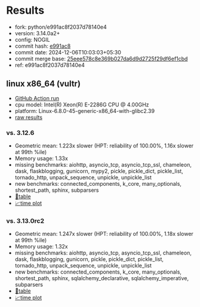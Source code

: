 # Results

- fork: python/e991ac8f2037d78140e4
- version: 3.14.0a2+
- config: NOGIL
- commit hash: [e991ac8](https://github.com/python/cpython/commit/e991ac8)
- commit date: 2024-12-06T10:03:03+05:30
- commit merge base: [25eee578c8e369b027da6d9d2725f29df6ef1cbd](https://github.com/python/cpython/commit/25eee578c8e369b027da6d9d2725f29df6ef1cbd)
- ref: e991ac8f2037d78140e4

## linux x86_64 (vultr)

- [GitHub Action run](https://github.com/facebookexperimental/free-threading-benchmarking/actions/runs/12193934508)
- cpu model: Intel(R) Xeon(R) E-2286G CPU @ 4.00GHz
- platform: Linux-6.8.0-45-generic-x86_64-with-glibc2.39
- [raw results](bm-20241206-vultr-x86_64-python-e991ac8f2037d78140e4-3.14.0a2%2B-e991ac8.json)

### vs. 3.12.6

- Geometric mean: 1.223x slower (HPT: reliability of 100.00%, 1.16x slower at 99th %ile)
- Memory usage: 1.33x
- missing benchmarks: aiohttp, asyncio_tcp, asyncio_tcp_ssl, chameleon, dask, flaskblogging, gunicorn, mypy2, pickle, pickle_dict, pickle_list, tornado_http, unpack_sequence, unpickle, unpickle_list
- new benchmarks: connected_components, k_core, many_optionals, shortest_path, sphinx, subparsers
- [📄table](bm-20241206-vultr-x86_64-python-e991ac8f2037d78140e4-3.14.0a2%2B-e991ac8-vs-3.12.6.md)
- [📈time plot](bm-20241206-vultr-x86_64-python-e991ac8f2037d78140e4-3.14.0a2%2B-e991ac8-vs-3.12.6.svg)

### vs. 3.13.0rc2

- Geometric mean: 1.247x slower (HPT: reliability of 100.00%, 1.18x slower at 99th %ile)
- Memory usage: 1.32x
- missing benchmarks: aiohttp, asyncio_tcp, asyncio_tcp_ssl, chameleon, dask, flaskblogging, gunicorn, pickle, pickle_dict, pickle_list, tornado_http, unpack_sequence, unpickle, unpickle_list
- new benchmarks: connected_components, k_core, many_optionals, shortest_path, sphinx, sqlalchemy_declarative, sqlalchemy_imperative, subparsers
- [📄table](bm-20241206-vultr-x86_64-python-e991ac8f2037d78140e4-3.14.0a2%2B-e991ac8-vs-3.13.0rc2.md)
- [📈time plot](bm-20241206-vultr-x86_64-python-e991ac8f2037d78140e4-3.14.0a2%2B-e991ac8-vs-3.13.0rc2.svg)

